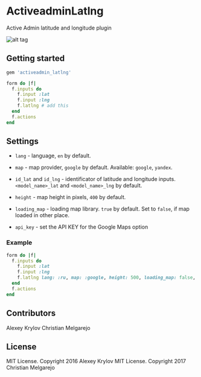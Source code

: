# ActiveadminLatlng

Active Admin latitude and longitude plugin

![alt tag](https://raw.githubusercontent.com/forsaken1/activeadmin-latlng/master/aa_latlng.png)



## Getting started

```ruby
gem 'activeadmin_latlng'
```

```ruby
form do |f|
  f.inputs do
    f.input :lat
    f.input :lng
    f.latlng # add this
  end
  f.actions
end
```



## Settings

* `lang` - language, `en` by default.

* `map` - map provider, `google` by default. Available: `google`, `yandex`.

* `id_lat` and `id_lng` - identificator of latitude and longitude inputs. `<model_name>_lat` and `<model_name>_lng` by default.

* `height` - map height in pixels, `400` by default.

* `loading_map` - loading map library. `true` by default. Set to `false`, if map loaded in other place.

* `api_key` - set the API KEY for the Google Maps option

### Example

```ruby
form do |f|
  f.inputs do
    f.input :lat
    f.input :lng
    f.latlng lang: :ru, map: :google, height: 500, loading_map: false, api_key: T3GRGE$U5rydr5YrhdRYehrEdrhey5h_ge
  end
  f.actions
end
```



## Contributors

Alexey Krylov
Christian Melgarejo

## License

MIT License. Copyright 2016 Alexey Krylov
MIT License. Copyright 2017 Christian Melgarejo
